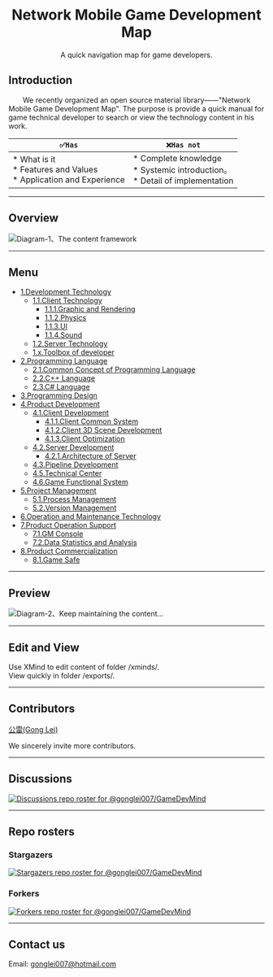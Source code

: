 <h1 align="center">Network Mobile Game Development Map</h1>
<p align="center">A quick navigation map for game developers.</p>

## Introduction
&emsp;&emsp;We recently organized an open source material library——"Network Mobile Game Development Map". The purpose is provide a quick manual for game technical developer to search or view the technology content in his work.
<br/>


| ``` ✅Has ``` | ``` ❌Has not ``` |
| --- | --- |
| *   What is it<br /> *   Features and Values<br /> *   Application and Experience<br /> |  *   Complete knowledge<br /> *   Systemic introduction。<br /> *   Detail of implementation<br /> |

----
## Overview
![Diagram-1、The content framework](https://github.com/gonglei007/GameDevMind/blob/main/exports/0.总览.png?raw=true)

----
## Menu
* [1.Development Technology](https://github.com/gonglei007/GameDevMind/blob/main/exports/1.开发技术.png?raw=true)
    * [1.1.Client Technology](https://github.com/gonglei007/GameDevMind/blob/main/exports/1.1.客户端技术.png?raw=true)
        * [1.1.1.Graphic and Rendering](https://github.com/gonglei007/GameDevMind/blob/main/exports/1.1.1.图形与渲染.png?raw=true)
        * [1.1.2.Physics](https://github.com/gonglei007/GameDevMind/blob/main/exports/1.1.2.物理.png?raw=true)
        * [1.1.3.UI](https://github.com/gonglei007/GameDevMind/blob/main/exports/1.1.3.UI.png?raw=true)
        * [1.1.4.Sound](https://github.com/gonglei007/GameDevMind/blob/main/exports/1.1.4.声音.png?raw=true)
    * [1.2.Server Technology](https://github.com/gonglei007/GameDevMind/blob/main/exports/1.2.服务端技术.png?raw=true)
    * [1.x.Toolbox of developer](https://github.com/gonglei007/GameDevMind/blob/main/exports/1.x.开发者工具箱.png?raw=true)
* [2.Programming Language](https://github.com/gonglei007/GameDevMind/blob/main/exports/2.编程语言.png?raw=true)
    * [2.1.Common Concept of Programming Language](https://github.com/gonglei007/GameDevMind/blob/main/exports/2.1.编程语言共通概念.png?raw=true)
    * [2.2.C++ Language](https://github.com/gonglei007/GameDevMind/blob/main/exports/2.2.C++语言.png?raw=true)
    * [2.3.C# Language](https://github.com/gonglei007/GameDevMind/blob/main/exports/2.3.C#语言.png?raw=true)
* [3.Programming Design](https://github.com/gonglei007/GameDevMind/blob/main/exports/3.程序设计.png?raw=true)
* [4.Product Development](https://github.com/gonglei007/GameDevMind/blob/main/exports/4.产品研发.png?raw=true)
    * [4.1.Client Development](https://github.com/gonglei007/GameDevMind/blob/main/exports/4.1.客户端产品研发.png?raw=true)
        * [4.1.1.Client Common System](https://github.com/gonglei007/GameDevMind/blob/main/exports/4.1.1.客户端底层通用系统.png?raw=true)
        * [4.1.2.Client 3D Scene Development](https://github.com/gonglei007/GameDevMind/blob/main/exports/4.1.2.客户端3D场景开发.png?raw=true)
        * [4.1.3.Client Optimization](https://github.com/gonglei007/GameDevMind/blob/main/exports/4.1.3.客户端优化.png?raw=true)
    * [4.2.Server Development](https://github.com/gonglei007/GameDevMind/blob/main/exports/4.2.服务端产品研发.png?raw=true)
        * [4.2.1.Architecture of Server](https://github.com/gonglei007/GameDevMind/blob/main/exports/4.2.1.服务端架构.png?raw=true)
    * [4.3.Pipeline Development](https://github.com/gonglei007/GameDevMind/blob/main/exports/4.3.生产线研发.png?raw=true)
    * [4.5.Technical Center](https://github.com/gonglei007/GameDevMind/blob/main/exports/4.5.技术中台研发.png?raw=true)
    * [4.6.Game Functional System](https://github.com/gonglei007/GameDevMind/blob/main/exports/4.6.业务层功能系统.png?raw=true)
* [5.Project Management](https://github.com/gonglei007/GameDevMind/blob/main/exports/5.项目管理.png?raw=true)
    * [5.1.Process Management](https://github.com/gonglei007/GameDevMind/blob/main/exports/5.1.研发过程管理.png?raw=true)
    * [5.2.Version Management](https://github.com/gonglei007/GameDevMind/blob/main/exports/5.2.版本管理.png?raw=true)
* [6.Operation and Maintenance Technology](https://github.com/gonglei007/GameDevMind/blob/main/exports/6.运维技术.png?raw=true)
* [7.Product Operation Support](https://github.com/gonglei007/GameDevMind/blob/main/exports/7.产品运营支持.png?raw=true)
    * [7.1.GM Console](https://github.com/gonglei007/GameDevMind/blob/main/exports/7.1.GM后台.png?raw=true)
    * [7.2.Data Statistics and Analysis](https://github.com/gonglei007/GameDevMind/blob/main/exports/7.2.数据统计分析.png?raw=true)
* [8.Product Commercialization](https://github.com/gonglei007/GameDevMind/blob/main/exports/8.产品商业化.png?raw=true)
    * [8.1.Game Safe](https://github.com/gonglei007/GameDevMind/blob/main/exports/8.1.游戏安全.png?raw=true)

----
## Preview
![Diagram-2、Keep maintaining the content...](https://github.com/gonglei007/GameDevMind/blob/main/overview/overview.png?raw=true)

----
## Edit and View
Use XMind to edit content of folder /xminds/.<br/>
View quickly in folder /exports/.

----
## Contributors
[公雷(Gong Lei)](https://github.com/gonglei007) 

We sincerely invite more contributors.

----
## Discussions

[![Discussions repo roster for @gonglei007/GameDevMind](https://reporoster.com/stars/gonglei007/GameDevMind)](https://github.com/gonglei007/GameDevMind/discussions)

----
## Repo rosters
### Stargazers
[![Stargazers repo roster for @gonglei007/GameDevMind](https://reporoster.com/stars/gonglei007/GameDevMind)](https://github.com/gonglei007/GameDevMind/stargazers)
<br/>
### Forkers
[![Forkers repo roster for @gonglei007/GameDevMind](https://reporoster.com/forks/gonglei007/GameDevMind)](https://github.com/gonglei007/GameDevMind/network/members)

----
## Contact us
Email: gonglei007@hotmail.com
